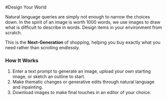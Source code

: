#Design Your World

Natural language queries are simply not enough to narrow the choices down. In the spirit of an image is worth 1000 words, we use images to draw what is difficult to describe in words. Design items in your environment from scratch. 

This is the **Next-Generation** of shopping, helping you buy exactly what you need rather than scrolling endlessly.

### How It Works

1. Enter a text prompt to generate an image, upload your own starting image, or sketch an outline to start.
2. Make thematic changes or generative edits through natural language and inpainting.
3. Download images to make final touches in an editor of your choice.
